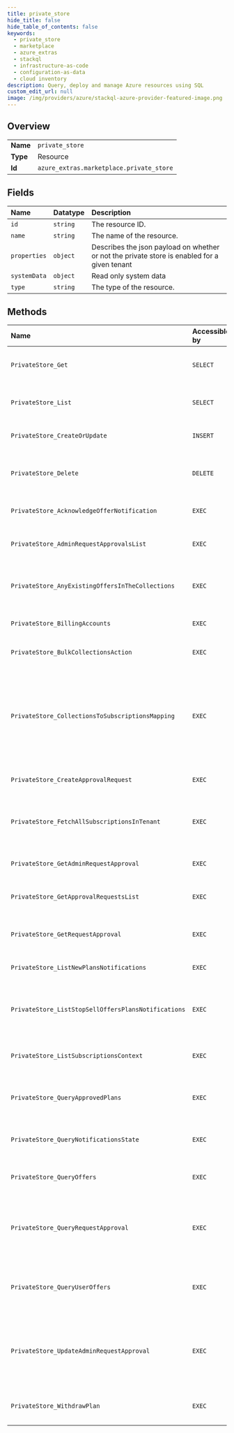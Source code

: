 ```yaml
---
title: private_store
hide_title: false
hide_table_of_contents: false
keywords:
  - private_store
  - marketplace
  - azure_extras    
  - stackql
  - infrastructure-as-code
  - configuration-as-data
  - cloud inventory
description: Query, deploy and manage Azure resources using SQL
custom_edit_url: null
image: /img/providers/azure/stackql-azure-provider-featured-image.png
---
```

  
    

## Overview
<table><tbody>
<tr><td><b>Name</b></td><td><code>private_store</code></td></tr>
<tr><td><b>Type</b></td><td>Resource</td></tr>
<tr><td><b>Id</b></td><td><code>azure_extras.marketplace.private_store</code></td></tr>
</tbody></table>

## Fields
| Name | Datatype | Description |
|:-----|:---------|:------------|
| `id` | `string` | The resource ID. |
| `name` | `string` | The name of the resource. |
| `properties` | `object` | Describes the json payload on whether or not the private store is enabled for a given tenant |
| `systemData` | `object` | Read only system data |
| `type` | `string` | The type of the resource. |
## Methods
| Name | Accessible by | Required Params | Description |
|:-----|:--------------|:----------------|:------------|
| `PrivateStore_Get` | `SELECT` | `privateStoreId` | Get information about the private store |
| `PrivateStore_List` | `SELECT` |  | Gets the list of available private stores. |
| `PrivateStore_CreateOrUpdate` | `INSERT` | `privateStoreId` | Changes private store properties |
| `PrivateStore_Delete` | `DELETE` | `privateStoreId` | Deletes the private store. All that is not saved will be lost. |
| `PrivateStore_AcknowledgeOfferNotification` | `EXEC` | `offerId, privateStoreId` | Acknowledge notification for offer |
| `PrivateStore_AdminRequestApprovalsList` | `EXEC` | `privateStoreId` | Get list of admin request approvals |
| `PrivateStore_AnyExistingOffersInTheCollections` | `EXEC` | `privateStoreId` | Query whether exists any offer in the collections. |
| `PrivateStore_BillingAccounts` | `EXEC` | `privateStoreId` | Tenant billing accounts names |
| `PrivateStore_BulkCollectionsAction` | `EXEC` | `privateStoreId` | Perform an action on bulk collections |
| `PrivateStore_CollectionsToSubscriptionsMapping` | `EXEC` | `privateStoreId` | For a given subscriptions list, the API will return a map of collections and the related subscriptions from the supplied list. |
| `PrivateStore_CreateApprovalRequest` | `EXEC` | `privateStoreId, requestApprovalId` | Create approval request |
| `PrivateStore_FetchAllSubscriptionsInTenant` | `EXEC` | `privateStoreId` | Fetch all subscriptions in tenant, only for marketplace admin |
| `PrivateStore_GetAdminRequestApproval` | `EXEC` | `adminRequestApprovalId, privateStoreId, publisherId` | Get open approval requests |
| `PrivateStore_GetApprovalRequestsList` | `EXEC` | `privateStoreId` | Get all open approval requests of current user |
| `PrivateStore_GetRequestApproval` | `EXEC` | `privateStoreId, requestApprovalId` | Get open request approval details |
| `PrivateStore_ListNewPlansNotifications` | `EXEC` | `privateStoreId` | List new plans notifications |
| `PrivateStore_ListStopSellOffersPlansNotifications` | `EXEC` | `privateStoreId` | List stop sell notifications for both stop sell offers and stop sell plans |
| `PrivateStore_ListSubscriptionsContext` | `EXEC` | `privateStoreId` | List all the subscriptions in the private store context |
| `PrivateStore_QueryApprovedPlans` | `EXEC` | `privateStoreId` | Get map of plans and related approved subscriptions. |
| `PrivateStore_QueryNotificationsState` | `EXEC` | `privateStoreId` | Get private store notifications state |
| `PrivateStore_QueryOffers` | `EXEC` | `privateStoreId` | List of offers, regardless the collections |
| `PrivateStore_QueryRequestApproval` | `EXEC` | `privateStoreId, requestApprovalId` | Get request statuses foreach plan, this api is used as a complex GET action. |
| `PrivateStore_QueryUserOffers` | `EXEC` | `privateStoreId` | List of user's approved offers for the provided offers and subscriptions |
| `PrivateStore_UpdateAdminRequestApproval` | `EXEC` | `adminRequestApprovalId, privateStoreId` | Update the admin action, weather the request is approved or rejected and the approved plans |
| `PrivateStore_WithdrawPlan` | `EXEC` | `privateStoreId, requestApprovalId` | Withdraw a user request approval on specific plan |
